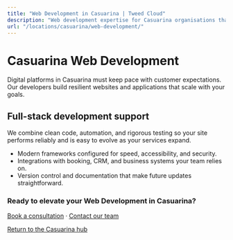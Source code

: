 ```yaml
---
title: "Web Development in Casuarina | Tweed Cloud"
description: "Web development expertise for Casuarina organisations that need dependable platforms."
url: "/locations/casuarina/web-development/"
---
```


# Casuarina Web Development

Digital platforms in Casuarina must keep pace with customer expectations. Our developers build resilient websites and applications that scale with your goals.

## Full-stack development support

We combine clean code, automation, and rigorous testing so your site performs reliably and is easy to evolve as your services expand.

- Modern frameworks configured for speed, accessibility, and security.
- Integrations with booking, CRM, and business systems your team relies on.
- Version control and documentation that make future updates straightforward.

### Ready to elevate your Web Development in Casuarina?

[Book a consultation](/consultation/) · [Contact our team](/contact/)

[Return to the Casuarina hub](/locations/casuarina/)
